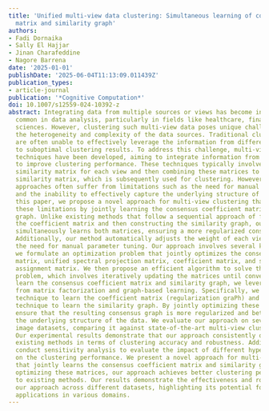 ```yaml
---
title: 'Unified multi-view data clustering: Simultaneous learning of consensus coefficient
  matrix and similarity graph'
authors:
- Fadi Dornaika
- Sally El Hajjar
- Jinan Charafeddine
- Nagore Barrena
date: '2025-01-01'
publishDate: '2025-06-04T11:13:09.011439Z'
publication_types:
- article-journal
publication: '*Cognitive Computation*'
doi: 10.1007/s12559-024-10392-z
abstract: Integrating data from multiple sources or views has become increasingly
  common in data analysis, particularly in fields like healthcare, finance, and social
  sciences. However, clustering such multi-view data poses unique challenges due to
  the heterogeneity and complexity of the data sources. Traditional clustering methods
  are often unable to effectively leverage the information from different views, leading
  to suboptimal clustering results. To address this challenge, multi-view clustering
  techniques have been developed, aiming to integrate information from multiple views
  to improve clustering performance. These techniques typically involve learning a
  similarity matrix for each view and then combining these matrices to form a consensus
  similarity matrix, which is subsequently used for clustering. However, existing
  approaches often suffer from limitations such as the need for manual tuning of parameters
  and the inability to effectively capture the underlying structure of the data. In
  this paper, we propose a novel approach for multi-view clustering that addresses
  these limitations by jointly learning the consensus coefficient matrix and similarity
  graph. Unlike existing methods that follow a sequential approach of first learning
  the coefficient matrix and then constructing the similarity graph, our approach
  simultaneously learns both matrices, ensuring a more regularized consensus graph.
  Additionally, our method automatically adjusts the weight of each view, eliminating
  the need for manual parameter tuning. Our approach involves several key steps. First,
  we formulate an optimization problem that jointly optimizes the consensus coefficient
  matrix, unified spectral projection matrix, coefficient matrix, and soft cluster
  assignment matrix. We then propose an efficient algorithm to solve this optimization
  problem, which involves iteratively updating the matrices until convergence. To
  learn the consensus coefficient matrix and similarity graph, we leverage techniques
  from matrix factorization and graph-based learning. Specifically, we use a self-representation
  technique to learn the coefficient matrix (regularization graPh) and a graph regularization
  technique to learn the similarity graph. By jointly optimizing these matrices, we
  ensure that the resulting consensus graph is more regularized and better captures
  the underlying structure of the data. We evaluate our approach on several public
  image datasets, comparing it against state-of-the-art multi-view clustering methods.
  Our experimental results demonstrate that our approach consistently outperforms
  existing methods in terms of clustering accuracy and robustness. Additionally, we
  conduct sensitivity analysis to evaluate the impact of different hyperparameters
  on the clustering performance. We present a novel approach for multi-view data clustering
  that jointly learns the consensus coefficient matrix and similarity graph. By simultaneously
  optimizing these matrices, our approach achieves better clustering performance compared
  to existing methods. Our results demonstrate the effectiveness and robustness of
  our approach across different datasets, highlighting its potential for real-world
  applications in various domains.
---
```

